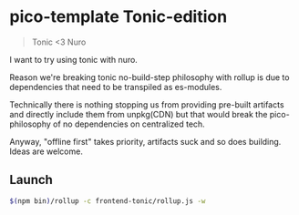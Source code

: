 # pico-template Tonic-edition

> Tonic <3 Nuro

I want to try using tonic with nuro.

Reason we're breaking tonic no-build-step philosophy with rollup
is due to dependencies that need to be transpiled as
es-modules.

Technically there is nothing stopping us from providing pre-built
artifacts and directly include them from unpkg(CDN) but
that would break the pico-philosophy of no dependencies on centralized tech.

Anyway, "offline first" takes priority, artifacts suck and so does building. Ideas are welcome.

## Launch

```bash
$(npm bin)/rollup -c frontend-tonic/rollup.js -w
```
